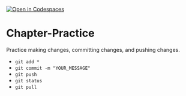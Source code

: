 [![Open in Codespaces](https://classroom.github.com/assets/launch-codespace-2972f46106e565e64193e422d61a12cf1da4916b45550586e14ef0a7c637dd04.svg)](https://classroom.github.com/open-in-codespaces?assignment_repo_id=19908090)
# Chapter-Practice
Practice making changes, committing changes, and pushing changes.
- `git add *`
- `git commit -m "YOUR_MESSAGE"`
- `git push`
- `git status`
- `git pull`
